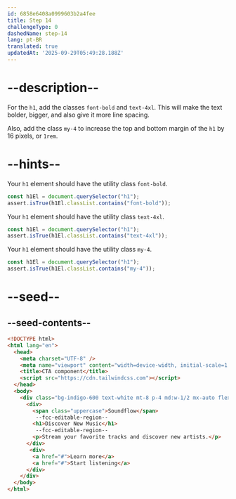 ```yaml
---
id: 6858e6408a0999603b2a4fee
title: Step 14
challengeType: 0
dashedName: step-14
lang: pt-BR
translated: true
updatedAt: '2025-09-29T05:49:28.188Z'
---
```


# --description--

For the `h1`, add the classes `font-bold` and `text-4xl`. This will make the text bolder, bigger, and also give it more line spacing.

Also, add the class `my-4` to increase the top and bottom margin of the `h1` by 16 pixels, or `1rem`.

# --hints--

Your `h1` element should have the utility class `font-bold`.

```js
const h1El = document.querySelector("h1");
assert.isTrue(h1El.classList.contains("font-bold"));
```

Your `h1` element should have the utility class `text-4xl`.

```js
const h1El = document.querySelector("h1");
assert.isTrue(h1El.classList.contains("text-4xl"));
```

Your `h1` element should have the utility class `my-4`.

```js
const h1El = document.querySelector("h1");
assert.isTrue(h1El.classList.contains("my-4"));
```

# --seed--

## --seed-contents--

```html
<!DOCTYPE html>
<html lang="en">
  <head>
    <meta charset="UTF-8" />
    <meta name="viewport" content="width=device-width, initial-scale=1.0" />
    <title>CTA component</title>
    <script src="https://cdn.tailwindcss.com"></script>
  </head>
  <body>
    <div class="bg-indigo-600 text-white mt-8 p-4 md:w-1/2 mx-auto flex flex-col lg:flex-row justify-around items-center rounded-md">
      <div>
        <span class="uppercase">Soundflow</span>
         --fcc-editable-region--
        <h1>Discover New Music</h1>
         --fcc-editable-region--
        <p>Stream your favorite tracks and discover new artists.</p>
      </div>
       <div>
        <a href="#">Learn more</a>
        <a href="#">Start listening</a>
      </div>
    </div>
  </body>
</html>
```
